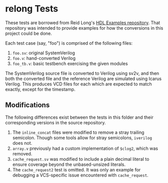 # relong Tests

These tests are borrowed from Reid Long's [HDL Examples
repository](https://bitbucket.org/ReidLong/hdl-examples). That repository was
intended to provide examples for how the conversions in this project could be
done.

Each test case (say, "foo") is comprised of the following files:

1. `foo.sv`: original SystemVerilog
2. `foo.v`: hand-converted Verilog
3. `foo_tb.v`: basic testbench exercising the given modules

The SystemVerilog source file is converted to Verilog using sv2v, and then both
the converted file and the reference Verilog are simulated using Icarus Verilog.
This produces VCD files for each which are expected to match exactly, except for
the timestamp.

## Modifications

The following differences exist between the tests in this folder and their
corresponding versions in the source repository.

1. The `inline_concat` files were modified to remove a stray trailing semicolon.
   Though some tools allow for stray semicolons, `iverilog` does not.
2. `array.v` previously had a custom implementation of `$clog2`, which was
   removed.
3. `cache_request.sv` was modified to include a plain decimal literal to ensure
   coverage beyond the unbased-unsized literals.
4. The `cache_request2` test is omitted. It was only an example for debugging a
   VCS-specific issue encountered with `cache_request`.
